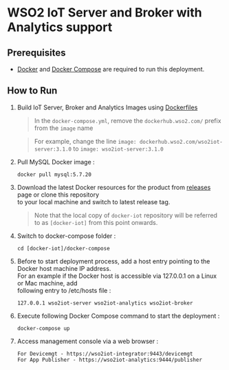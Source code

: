 # WSO2 IoT Server and Broker with Analytics support

## Prerequisites

  * [Docker](https://www.docker.com/get-docker) and [Docker Compose](https://docs.docker.com/compose/install/#install-compose) are required to run this deployment.

## How to Run

  1. Build IoT Server, Broker and Analytics Images using [Dockerfiles](../../dockerfiles/README.md)
     > In the `docker-compose.yml`, remove the `dockerhub.wso2.com/` prefix from the `image` name
            
     > For example, change the line `image: dockerhub.wso2.com/wso2iot-server:3.1.0` to `image: wso2iot-server:3.1.0`
  2. Pull MySQL Docker image :
     ```
     docker pull mysql:5.7.20
     ```

  3. Download the latest Docker resources for the product from [releases](https://github.com/wso2/docker-iot/releases) 
     page or clone this repository <br> to your local machine and switch to latest release tag.
     
     > Note that the local copy of `docker-iot` repository will be referred to as `[docker-iot]` from this point onwards.

  4. Switch to docker-compose folder :
     ```
     cd [docker-iot]/docker-compose
     ```

  5. Before to start deployment process, add a host entry pointing to the Docker host machine IP address. <br>
     For an example if the Docker host is accessible via 127.0.0.1 on a Linux or Mac machine, add <br>
     following entry to /etc/hosts file :
     ```
     127.0.0.1 wso2iot-server wso2iot-analytics wso2iot-broker
     ```
     
  6. Execute following Docker Compose command to start the deployment :
     ```
     docker-compose up
     ```

  7. Access management console via a web browser :
     ```
     For Devicemgt - https://wso2iot-integrator:9443/devicemgt
     For App Publisher - https://wso2iot-analytics:9444/publisher
     ```

